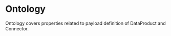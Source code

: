 # Ontology

Ontology covers properties related to payload definition of DataProduct and Connector.

